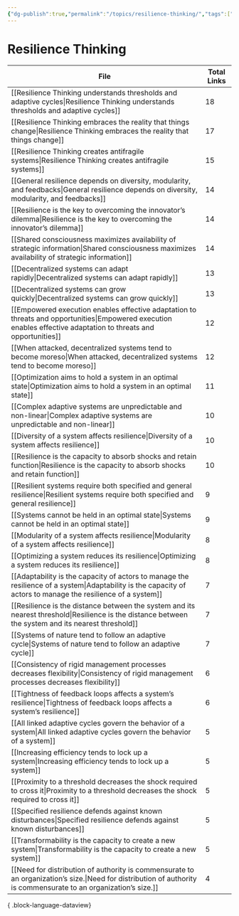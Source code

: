 ```yaml
---
{"dg-publish":true,"permalink":"/topics/resilience-thinking/","tags":["MOC"]}
---
```


# Resilience Thinking

| File                                                                                                                                                                | Total Links |
| ------------------------------------------------------------------------------------------------------------------------------------------------------------------- | ----------- |
| [[Resilience Thinking understands thresholds and adaptive cycles\|Resilience Thinking understands thresholds and adaptive cycles]]                               | 18          |
| [[Resilience Thinking embraces the reality that things change\|Resilience Thinking embraces the reality that things change]]                                     | 17          |
| [[Resilience Thinking creates antifragile systems\|Resilience Thinking creates antifragile systems]]                                                             | 15          |
| [[General resilience depends on diversity, modularity, and feedbacks\|General resilience depends on diversity, modularity, and feedbacks]]                       | 14          |
| [[Resilience is the key to overcoming the innovator’s dilemma\|Resilience is the key to overcoming the innovator’s dilemma]]                                     | 14          |
| [[Shared consciousness maximizes availability of strategic information\|Shared consciousness maximizes availability of strategic information]]                   | 14          |
| [[Decentralized systems can adapt rapidly\|Decentralized systems can adapt rapidly]]                                                                             | 13          |
| [[Decentralized systems can grow quickly\|Decentralized systems can grow quickly]]                                                                               | 13          |
| [[Empowered execution enables effective adaptation to threats and opportunities\|Empowered execution enables effective adaptation to threats and opportunities]] | 12          |
| [[When attacked, decentralized systems tend to become moreso\|When attacked, decentralized systems tend to become moreso]]                                       | 12          |
| [[Optimization aims to hold a system in an optimal state\|Optimization aims to hold a system in an optimal state]]                                               | 11          |
| [[Complex adaptive systems are unpredictable and non-linear\|Complex adaptive systems are unpredictable and non-linear]]                                         | 10          |
| [[Diversity of a system affects resilience\|Diversity of a system affects resilience]]                                                                           | 10          |
| [[Resilience is the capacity to absorb shocks and retain function\|Resilience is the capacity to absorb shocks and retain function]]                             | 10          |
| [[Resilient systems require both specified and general resilience\|Resilient systems require both specified and general resilience]]                             | 9           |
| [[Systems cannot be held in an optimal state\|Systems cannot be held in an optimal state]]                                                                       | 9           |
| [[Modularity of a system affects resilience\|Modularity of a system affects resilience]]                                                                         | 8           |
| [[Optimizing a system reduces its resilience\|Optimizing a system reduces its resilience]]                                                                       | 8           |
| [[Adaptability is the capacity of actors to manage the resilience of a system\|Adaptability is the capacity of actors to manage the resilience of a system]]     | 7           |
| [[Resilience is the distance between the system and its nearest threshold\|Resilience is the distance between the system and its nearest threshold]]             | 7           |
| [[Systems of nature tend to follow an adaptive cycle\|Systems of nature tend to follow an adaptive cycle]]                                                       | 7           |
| [[Consistency of rigid management processes decreases flexibility\|Consistency of rigid management processes decreases flexibility]]                             | 6           |
| [[Tightness of feedback loops affects a system’s resilience\|Tightness of feedback loops affects a system’s resilience]]                                         | 6           |
| [[All linked adaptive cycles govern the behavior of a system\|All linked adaptive cycles govern the behavior of a system]]                                       | 5           |
| [[Increasing efficiency tends to lock up a system\|Increasing efficiency tends to lock up a system]]                                                             | 5           |
| [[Proximity to a threshold decreases the shock required to cross it\|Proximity to a threshold decreases the shock required to cross it]]                         | 5           |
| [[Specified resilience defends against known disturbances\|Specified resilience defends against known disturbances]]                                             | 5           |
| [[Transformability is the capacity to create a new system\|Transformability is the capacity to create a new system]]                                             | 5           |
| [[Need for distribution of authority is commensurate to an organization’s size.\|Need for distribution of authority is commensurate to an organization’s size.]] | 4           |

{ .block-language-dataview}
